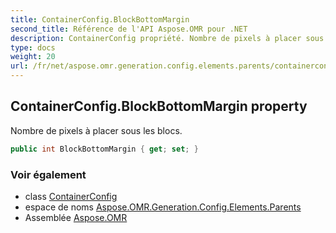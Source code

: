 ```yaml
---
title: ContainerConfig.BlockBottomMargin
second_title: Référence de l'API Aspose.OMR pour .NET
description: ContainerConfig propriété. Nombre de pixels à placer sous les blocs.
type: docs
weight: 20
url: /fr/net/aspose.omr.generation.config.elements.parents/containerconfig/blockbottommargin/
---
```

## ContainerConfig.BlockBottomMargin property

Nombre de pixels à placer sous les blocs.

```csharp
public int BlockBottomMargin { get; set; }
```

### Voir également

* class [ContainerConfig](../)
* espace de noms [Aspose.OMR.Generation.Config.Elements.Parents](../../containerconfig/)
* Assemblée [Aspose.OMR](../../../)


